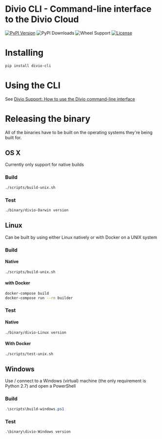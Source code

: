 Divio CLI - Command-line interface to the Divio Cloud
=====================================================

[![PyPI Version](https://img.shields.io/pypi/v/divio-cli.svg)](https://pypi.python.org/pypi/divio-cli)
![PyPI Downloads](https://img.shields.io/pypi/dm/divio-cli.svg)
![Wheel Support](https://img.shields.io/pypi/wheel/divio-cli.svg)
[![License](https://img.shields.io/pypi/l/divio-cli.svg)](https://github.com/divio/divio-cli/blob/master/LICENSE.txt)

# Installing

```bash
pip install divio-cli
```

# Using the CLI

See [Divio Support: How to use the Divio command-line interface](http://support.divio.com/local-development/divio-local/how-to-use-the-divio-command-line-interface)

# Releasing the binary

All of the binaries have to be built on the operating systems they're being built for.

## OS X

Currently only support for native builds 

### Build

```bash
./scripts/build-unix.sh
```

### Test
    
```bash
./binary/divio-Darwin version
```

## Linux

Can be built by using either Linux natively or with Docker on a UNIX system

### Build

#### Native

```bash
./scripts/build-unix.sh
```

#### with Docker

```bash
docker-compose build
docker-compose run --rm builder
```

### Test

#### Native

```bash
./binary/divio-Linux version
```

#### With Docker

```bash
./scripts/test-unix.sh
```

## Windows

Use / connect to a Windows (virtual) machine (the only requirement is Python 2.7) and open a PowerShell

### Build

```powershell
.\scripts\build-windows.ps1
```

### Test

```powershell
.\binary\divio-Windows version
```
